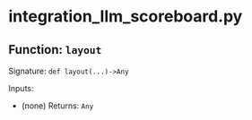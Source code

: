 # integration_llm_scoreboard.py

## Function: `layout`

Signature: `def layout(...)->Any`

Inputs:
- (none)
Returns: `Any`

